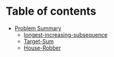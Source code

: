 # Table of contents

* [Problem Summary](README.md)
  * [longest-increasing-subsequence](problem-summary/longest-increasing-subsequence.md)
  * [Target-Sum](problem-summary/target-sum.md)
  * [House-Robber](problem-summary/house-robber.md)
